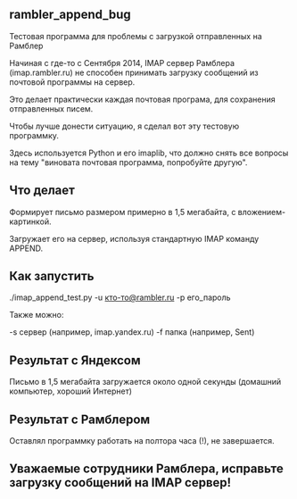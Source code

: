 rambler_append_bug
------------------

Тестовая программа для проблемы с загрузкой отправленных на Рамблер

Начиная с где-то с Сентября 2014, IMAP сервер Рамблера (imap.rambler.ru) не способен принимать загрузку сообщений из почтовой программы на сервер.

Это делает практически каждая почтовая програма, для сохранения отправленных писем.

Чтобы лучше донести ситуацию, я сделал вот эту тестовую программку.

Здесь используется Python и его imaplib, что должно снять все вопросы на тему "виновата почтовая программа, попробуйте другую".

Что делает
------------------

Формирует письмо размером примерно в 1,5 мегабайта, с вложением-картинкой.

Загружает его на сервер, используя стандартную IMAP команду APPEND.

Как запустить
------------------

./imap_append_test.py -u кто-то@rambler.ru -p его_пароль

Также можно:

-s сервер (например, imap.yandex.ru)
-f папка (например, Sent)

Результат с Яндексом
------------------

Письмо в 1,5 мегабайта загружается около одной секунды (домашний компьютер, хороший Интернет)

Результат с Рамблером
------------------

Оставлял программку работать на полтора часа (!), не завершается.

Уважаемые сотрудники Рамблера, исправьте загрузку сообщений на IMAP сервер!
------------------
